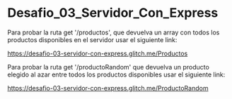 # Desafio_03_Servidor_Con_Express

Para probar la ruta get '/productos', que devuelva un array con todos los productos disponibles en el servidor usar el siguiente link:

https://desafio-03-servidor-con-express.glitch.me/Productos

Para probar la ruta get '/productoRandom' que devuelva un producto elegido al azar entre todos los productos disponibles usar el siguiente link:

https://desafio-03-servidor-con-express.glitch.me/ProductoRandom

